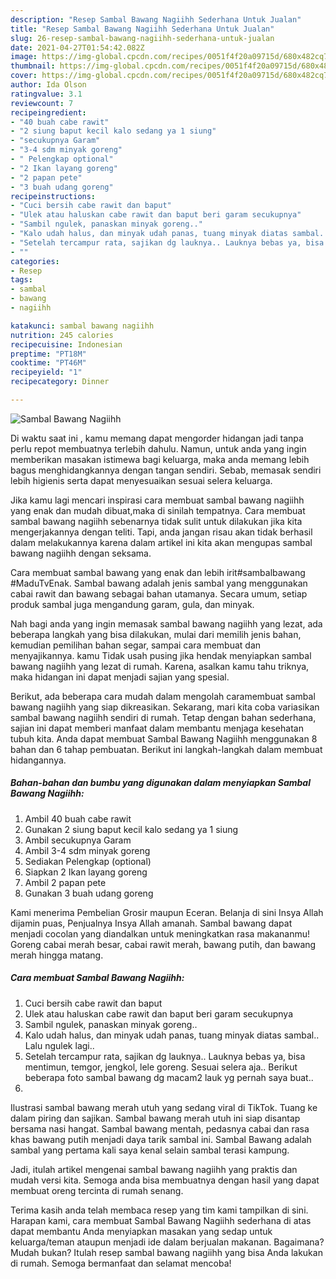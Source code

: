 ```yaml
---
description: "Resep Sambal Bawang Nagiihh Sederhana Untuk Jualan"
title: "Resep Sambal Bawang Nagiihh Sederhana Untuk Jualan"
slug: 26-resep-sambal-bawang-nagiihh-sederhana-untuk-jualan
date: 2021-04-27T01:54:42.082Z
image: https://img-global.cpcdn.com/recipes/0051f4f20a09715d/680x482cq70/sambal-bawang-nagiihh-foto-resep-utama.jpg
thumbnail: https://img-global.cpcdn.com/recipes/0051f4f20a09715d/680x482cq70/sambal-bawang-nagiihh-foto-resep-utama.jpg
cover: https://img-global.cpcdn.com/recipes/0051f4f20a09715d/680x482cq70/sambal-bawang-nagiihh-foto-resep-utama.jpg
author: Ida Olson
ratingvalue: 3.1
reviewcount: 7
recipeingredient:
- "40 buah cabe rawit"
- "2 siung baput kecil kalo sedang ya 1 siung"
- "secukupnya Garam"
- "3-4 sdm minyak goreng"
- " Pelengkap optional"
- "2 Ikan layang goreng"
- "2 papan pete"
- "3 buah udang goreng"
recipeinstructions:
- "Cuci bersih cabe rawit dan baput"
- "Ulek atau haluskan cabe rawit dan baput beri garam secukupnya"
- "Sambil ngulek, panaskan minyak goreng.."
- "Kalo udah halus, dan minyak udah panas, tuang minyak diatas sambal.. Lalu ngulek lagi.."
- "Setelah tercampur rata, sajikan dg lauknya.. Lauknya bebas ya, bisa mentimun, temgor, jengkol, lele goreng. Sesuai selera aja.. Berikut beberapa foto sambal bawang dg macam2 lauk yg pernah saya buat.."
- ""
categories:
- Resep
tags:
- sambal
- bawang
- nagiihh

katakunci: sambal bawang nagiihh 
nutrition: 245 calories
recipecuisine: Indonesian
preptime: "PT18M"
cooktime: "PT46M"
recipeyield: "1"
recipecategory: Dinner

---
```



![Sambal Bawang Nagiihh](https://img-global.cpcdn.com/recipes/0051f4f20a09715d/680x482cq70/sambal-bawang-nagiihh-foto-resep-utama.jpg)

Di waktu  saat ini , kamu memang dapat mengorder hidangan jadi tanpa perlu repot membuatnya terlebih dahulu. Namun, untuk anda yang ingin memberikan masakan istimewa bagi keluarga, maka anda memang lebih bagus menghidangkannya dengan tangan sendiri. Sebab, memasak sendiri lebih higienis serta dapat menyesuaikan sesuai selera keluarga.

Jika kamu lagi mencari inspirasi cara membuat sambal bawang nagiihh yang enak dan mudah dibuat,maka di sinilah tempatnya. Cara membuat sambal bawang nagiihh  sebenarnya tidak sulit untuk dilakukan jika kita mengerjakannya dengan teliti. Tapi, anda jangan risau akan tidak berhasil dalam melakukannya 
karena dalam artikel ini kita akan mengupas sambal bawang nagiihh dengan seksama.  

Cara membuat sambal bawang yang enak dan lebih irit#sambalbawang #MaduTvEnak. Sambal bawang adalah jenis sambal yang menggunakan cabai rawit dan bawang sebagai bahan utamanya. Secara umum, setiap produk sambal juga mengandung garam, gula, dan minyak.

Nah bagi anda yang ingin memasak sambal bawang nagiihh yang lezat, ada beberapa langkah yang bisa dilakukan, mulai dari memilih jenis bahan, kemudian pemilihan bahan segar, sampai cara membuat dan menyajikannya. kamu Tidak usah pusing jika hendak menyiapkan sambal bawang nagiihh yang lezat di rumah. Karena, asalkan kamu  tahu triknya, maka hidangan ini dapat menjadi sajian yang spesial.

Berikut, ada beberapa cara mudah dalam mengolah caramembuat sambal bawang nagiihh yang siap dikreasikan. Sekarang, mari kita coba variasikan sambal bawang nagiihh sendiri di rumah. Tetap dengan bahan sederhana, sajian ini dapat memberi manfaat dalam membantu menjaga kesehatan tubuh kita. Anda dapat membuat Sambal Bawang Nagiihh menggunakan 8 bahan dan 6 tahap pembuatan. Berikut ini langkah-langkah dalam membuat hidangannya.

<!--inarticleads1-->

##### Bahan-bahan dan bumbu yang digunakan dalam menyiapkan Sambal Bawang Nagiihh:

1. Ambil 40 buah cabe rawit
1. Gunakan 2 siung baput kecil kalo sedang ya 1 siung
1. Ambil secukupnya Garam
1. Ambil 3-4 sdm minyak goreng
1. Sediakan  Pelengkap (optional)
1. Siapkan 2 Ikan layang goreng
1. Ambil 2 papan pete
1. Gunakan 3 buah udang goreng


Kami menerima Pembelian Grosir maupun Eceran. Belanja di sini Insya Allah dijamin puas, Penjualnya Insya Allah amanah. Sambal bawang dapat menjadi cocolan yang diandalkan untuk meningkatkan rasa makananmu! Goreng cabai merah besar, cabai rawit merah, bawang putih, dan bawang merah hingga matang. 

<!--inarticleads2-->

##### Cara membuat Sambal Bawang Nagiihh:

1. Cuci bersih cabe rawit dan baput
1. Ulek atau haluskan cabe rawit dan baput beri garam secukupnya
1. Sambil ngulek, panaskan minyak goreng..
1. Kalo udah halus, dan minyak udah panas, tuang minyak diatas sambal.. Lalu ngulek lagi..
1. Setelah tercampur rata, sajikan dg lauknya.. Lauknya bebas ya, bisa mentimun, temgor, jengkol, lele goreng. Sesuai selera aja.. Berikut beberapa foto sambal bawang dg macam2 lauk yg pernah saya buat..
1. 


Ilustrasi sambal bawang merah utuh yang sedang viral di TikTok. Tuang ke dalam piring dan sajikan. Sambal bawang merah utuh ini siap disantap bersama nasi hangat. Sambal bawang mentah, pedasnya cabai dan rasa khas bawang putih menjadi daya tarik sambal ini. Sambal Bawang adalah sambal yang pertama kali saya kenal selain sambal terasi kampung. 

Jadi, itulah artikel mengenai  sambal bawang nagiihh  yang praktis dan mudah versi kita. Semoga anda bisa membuatnya dengan hasil yang dapat membuat oreng tercinta di rumah senang. 

Terima kasih anda telah membaca resep yang tim kami tampilkan di sini. Harapan kami, cara membuat  Sambal Bawang Nagiihh sederhana di atas dapat membantu Anda menyiapkan masakan yang sedap untuk keluarga/teman ataupun menjadi ide dalam berjualan makanan. Bagaimana? Mudah bukan? Itulah resep sambal bawang nagiihh yang bisa Anda lakukan di rumah. Semoga bermanfaat dan selamat mencoba!

